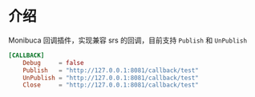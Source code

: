 # 介绍

Monibuca 回调插件，实现兼容 srs 的回调，目前支持 `Publish` 和 `UnPublish`

```toml
[CALLBACK]
    Debug     = false
    Publish   = "http://127.0.0.1:8081/callback/test"
    UnPublish = "http://127.0.0.1:8081/callback/test"
    Close     = "http://127.0.0.1:8081/callback/test"
```

